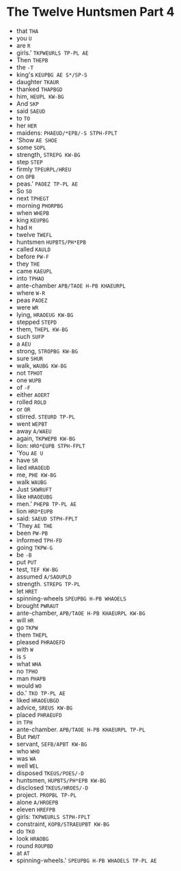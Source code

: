 # The Twelve Huntsmen Part 4

* that `THA`
* you `U`
* are `R`
* girls.' `TKPWEURLS TP-PL AE`
* Then `THEPB`
* the `-T`
* king's `KEUPBG AE S*/SP-S`
* daughter `TKAUR`
* thanked `THAPBGD`
* him, `HEUPL KW-BG`
* And `SKP`
* said `SAEUD`
* to `TO`
* her `HER`
* maidens: `PHAEUD/*EPB/-S STPH-FPLT`
* 'Show `AE SHOE`
* some `SOPL`
* strength, `STREPG KW-BG`
* step `STEP`
* firmly `TPEURPL/HREU`
* on `OPB`
* peas.' `PAOEZ TP-PL AE`
* So `SO`
* next `TPHEGT`
* morning `PHORPBG`
* when `WHEPB`
* king `KEUPBG`
* had `H`
* twelve `TWEFL`
* huntsmen `HUPBTS/PH*EPB`
* called `KAULD`
* before `PW-F`
* they `THE`
* came `KAEUPL`
* into `TPHAO`
* ante-chamber `APB/TAOE H-PB KHAEURPL`
* where `W-R`
* peas `PAOEZ`
* were `WR`
* lying, `HRAOEUG KW-BG`
* stepped `STEPD`
* them, `THEPL KW-BG`
* such `SUFP`
* a `AEU`
* strong, `STROPBG KW-BG`
* sure `SHUR`
* walk, `WAUBG KW-BG`
* not `TPHOT`
* one `WUPB`
* of `-F`
* either `AOERT`
* rolled `ROLD`
* or `OR`
* stirred. `STEURD TP-PL`
* went `WEPBT`
* away `A/WAEU`
* again, `TKPWEPB KW-BG`
* lion: `HRO*EUPB STPH-FPLT`
* 'You `AE U`
* have `SR`
* lied `HRAOEUD`
* me, `PHE KW-BG`
* walk `WAUBG`
* Just `SKWRUFT`
* like `HRAOEUBG`
* men.' `PHEPB TP-PL AE`
* lion `HRO*EUPB`
* said: `SAEUD STPH-FPLT`
* 'They `AE THE`
* been `PW-PB`
* informed `TPH-FD`
* going `TKPW-G`
* be `-B`
* put `PUT`
* test, `TEF KW-BG`
* assumed `A/SAOUPLD`
* strength. `STREPG TP-PL`
* let `HRET`
* spinning-wheels `SPEUPBG H-PB WHAOELS`
* brought `PWRAUT`
* ante-chamber, `APB/TAOE H-PB KHAEURPL KW-BG`
* will `HR`
* go `TKPW`
* them `THEPL`
* pleased `PHRAOEFD`
* with `W`
* is `S`
* what `WHA`
* no `TPHO`
* man `PHAPB`
* would `WO`
* do.' `TKO TP-PL AE`
* liked `HRAOEUBGD`
* advice, `SREUS KW-BG`
* placed `PHRAEUFD`
* in `TPH`
* ante-chamber. `APB/TAOE H-PB KHAEURPL TP-PL`
* But `PWUT`
* servant, `SEFB/APBT KW-BG`
* who `WHO`
* was `WA`
* well `WEL`
* disposed `TKEUS/POES/-D`
* huntsmen, `HUPBTS/PH*EPB KW-BG`
* disclosed `TKEUS/HROES/-D`
* project. `PROPBL TP-PL`
* alone `A/HROEPB`
* eleven `HREFPB`
* girls: `TKPWEURLS STPH-FPLT`
* constraint, `KOPB/STRAEUPBT KW-BG`
* do `TKO`
* look `HRAOBG`
* round `ROUPBD`
* at `AT`
* spinning-wheels.' `SPEUPBG H-PB WHAOELS TP-PL AE`
